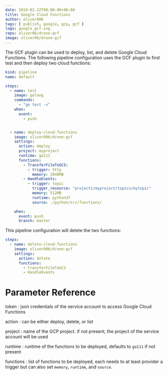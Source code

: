 ```yaml
---
date: 2019-02-22T00:00:00+00:00
title: Google Cloud Functions
author: oliver006
tags: [ publish, google, gcp, gcf ]
logo: google_gcf.svg
repo: oliver06/drone-gcf
image: oliver06/drone-gcf
---
```



The GCF plugin can be used to deploy, list, and delete Google Cloud Functions. The following pipeline configuration uses the GCF plugin to first test and then deploy two cloud functions:

```yaml
kind: pipeline
name: default

steps:
  - name: test
    image: golang
    commands:
      - "go test -v"
    when:
      event:
        - push


  - name: deploy-cloud-functions
    image: oliver006/drone-gcf
    settings:
      action: deploy
      project: myproject
      runtime: go111
      functions:
        - TransferFileToGCS:
          - trigger: http
            memory: 2048MB
        - HandleEvents:
          - trigger: topic
            trigger_resource: "projects/myproject/topics/mytopic"
            memory: 512MB
            runtime: python37
            source: ./python/src/functions/

    when:
      event: push
      branch: master

```

This pipeline configuration will delete the two functions:

```yaml
steps:
  - name: delete-cloud-functions
    image: oliver006/drone-gcf
    settings:
      action: delete
      functions:
        - TransferFileToGCS
        - HandleEvents


```

# Parameter Reference

token
: json credentials of the service account to access Google Cloud Functions

action
: can be either deploy, delete, or list

project
: name of the GCP project. if not present, the project of the service account will be used 

runtime
: runtime of the functions to be deployed, defaults to `go111` if not present

functions
: list of functions to be deployed, each needs to at least provider a trigger but can also set `memory`, `runtime`, and `source`.

